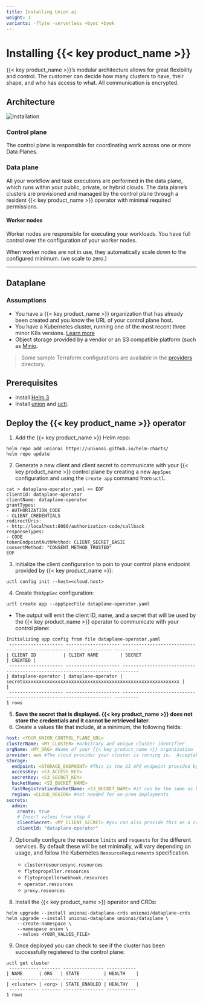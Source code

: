 ```yaml
---
title: Installing Union.ai
weight: 1
variants: -flyte -serverless +byoc +byok
---
```


# Installing {{< key product_name >}}

{{< key product_name >}}’s modular architecture allows for great flexibility and control. The customer can decide how many clusters to have, their shape, and who has access to what. All communication is encrypted.

## Architecture

![Installation](/_static/images/deployment/architecture.png)

### Control plane

The control plane is responsible for coordinating work across one or more Data Planes.

### Data plane

All your workflow and task executions are performed in the data plane, which runs within your public, private, or hybrid clouds. The data plane’s clusters are provisioned and managed by the control plane through a resident {{< key product_name >}} operator with minimal required permissions.

#### Worker nodes

Worker nodes are responsible for executing your workloads. You have full control over the configuration of your worker nodes.

When worker nodes are not in use, they automatically scale down to the configured minimum. (we scale to zero.)

---

## Dataplane

### Assumptions
* You have a {{< key product_name >}} organization that has already been created and you know the URL of your control plane host.
* You have a Kubernetes cluster, running one of the most recent three minor K8s versions. [Learn more](https://kubernetes.io/releases/version-skew-policy/)
* Object storage provided by a vendor or an S3 compatible platform (such as [Minio](https://min.io).

> Some sample Terraform configurations are available in the [providers](providers) directory.

## Prerequisites
* Install [Helm 3](https://helm.sh/docs/intro/install/)
* Install [union](../api-reference/union-cli) and [uctl](../api-reference/uctl-cli).

## Deploy the {{< key product_name >}} operator

1. Add the {{< key product_name >}} Helm repo:
```shell
helm repo add unionai https://unionai.github.io/helm-charts/
helm repo update
```

2. Generate a new client and client secret to communicate with your {{< key product_name >}} control plane by creating a new `AppSpec` configuration and using the `create app` command from `uctl`.

```shell
cat > dataplane-operator.yaml << EOF
clientId: dataplane-operator
clientName: dataplane-operator
grantTypes:
- AUTHORIZATION_CODE
- CLIENT_CREDENTIALS
redirectUris:
- http://localhost:8080/authorization-code/callback
responseTypes:
- CODE
tokenEndpointAuthMethod: CLIENT_SECRET_BASIC
consentMethod: "CONSENT_METHOD_TRUSTED"
EOF
```
3. Initialize the client configuration to poin to your control plane endpoint provided by {{< key product_name >}}:

```shell
uctl config init --host=<cloud.host>
```
4. Create the`AppSec` configuration:

```shell
uctl create app --appSpecFile dataplane-operator.yaml
```
* The output will emit the client ID, name, and a secret that will be used by the {{< key product_name >}} operator to communicate with your control plane:

```shell
Initializing app config from file dataplane-operator.yaml
 -------------------- -------------------- ------------------------------------------------------------------ ---------
| CLIENT ID          | CLIENT NAME        | SECRET                                                           | CREATED |
 -------------------- -------------------- ------------------------------------------------------------------ ---------
| dataplane-operator | dataplane-operator | secretxxxxxxxxxxxxxxxxxxxxxxxxxxxxxxxxxxxxxxxxxxxxxxxxxxxxxxxxxx |         |
 -------------------- -------------------- ------------------------------------------------------------------ ---------
1 rows
```
5.  **Save the secret that is displayed.  {{< key product_name >}} does not store the credentials and it cannot be retrieved later.**
6.  Create a values file that include, at a minimum, the following fields:

```yaml
host: <YOUR_UNION_CONTROL_PLANE_URL>
clusterName: <MY_CLUSTER> #arbitrary and unique cluster identifier
orgName: <MY_ORG> #Name of your {{< key product_name >}} organization
provider: aws #The cloud provider your cluster is running in.  Acceptable values include `aws`, `gcp`, `azure`, `oci`, and `metal` (for self-managed or on-prem clusters).
storage:
  endpoint: <STORAGE_ENDPOINT> #This is the S3 API endpoint provided by your cloud vendor.
  accessKey: <S3_ACCESS_KEY>
  secretKey: <S3_SECRET_KEY>
  bucketName: <S3_BUCKET_NAME>
  fastRegistrationBucketName: <S3_BUCKET_NAME> #it can be the same as bucketName
  region: <CLOUD_REGION> #not needed for on-prem deployments
secrets:
  admin:
    create: true
    # Insert values from step 4
    clientSecret: <MY_CLIENT_SECRET> #you can also provide this as a command-line argument
    clientId: "dataplane-operator"
```
7. Optionally configure the resource `limits` and `requests` for the different services.  By default these will be set minimally, will vary depending on usage, and follow the Kubernetes `ResourceRequirements` specification.
    * `clusterresourcesync.resources`
    * `flytepropeller.resources`
    * `flytepropellerwebhook.resources`
    * `operator.resources`
    * `proxy.resources`

8. Install the {{< key product_name >}} operator and CRDs:
```shell
helm upgrade --install unionai-dataplane-crds unionai/dataplane-crds
helm upgrade --install unionai-dataplane unionai/dataplane \
    --create-namespace \
    --namespace union \
    --values <YOUR_VALUES_FILE>
```

9. Once deployed you can check to see if the cluster has been successfully registered to the control plane:

```shell
uctl get cluster
 ----------- ------- --------------- -----------
| NAME      | ORG   | STATE         | HEALTH    |
 ----------- ------- --------------- -----------
| <cluster> | <org> | STATE_ENABLED | HEALTHY   |
 ----------- ------- --------------- -----------
1 rows
```
